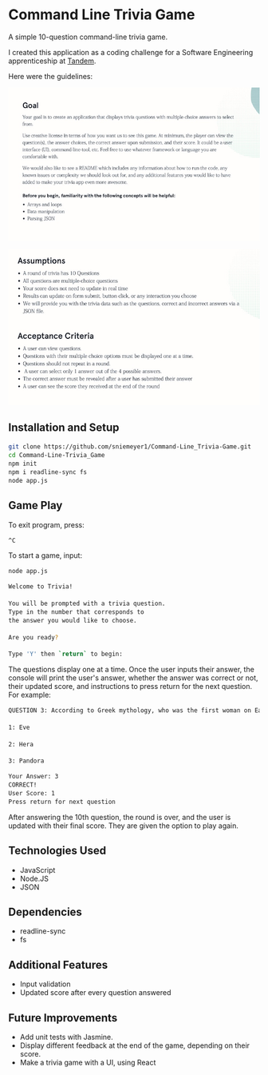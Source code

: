 # Command Line Trivia Game

A simple 10-question command-line trivia game.

I created this application as a coding challenge for a Software Engineering apprenticeship at [Tandem](https://madeintandem.com/contact/chicago/).

Here were the guidelines:

![Goal](/assets/challenge-goal.jpg)

![Assumptions and Criteria](/assets/challenge-criteria.jpg)

## Installation and Setup

```bash
git clone https://github.com/sniemeyer1/Command-Line_Trivia-Game.git
cd Command-Line-Trivia_Game
npm init
npm i readline-sync fs
node app.js
```

## Game Play

To exit program, press:

```bash
^C
```

To start a game, input:

```bash
node app.js
```

```bash
Welcome to Trivia!

You will be prompted with a trivia question.
Type in the number that corresponds to 
the answer you would like to choose.

Are you ready?

Type 'Y' then `return` to begin: 
```

The questions display one at a time. Once the user inputs their answer, the console will print the user's answer, whether the answer was correct or not, their updated score, and instructions to press return for the next question. For example:

```bash
QUESTION 3: According to Greek mythology, who was the first woman on Earth? 

1: Eve 
 
2: Hera 
 
3: Pandora 
```

```bash
Your Answer: 3
CORRECT!
User Score: 1
Press return for next question
```

After answering the 10th question, the round is over, and the user is updated with their final score. They are given the option to play again. 

## Technologies Used

* JavaScript
* Node.JS
* JSON

## Dependencies

* readline-sync
* fs

## Additional Features

* Input validation
* Updated score after every question answered

## Future Improvements

* Add unit tests with Jasmine.
* Display different feedback at the end of the game, depending on their score.
* Make a trivia game with a UI, using React
